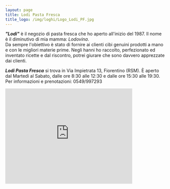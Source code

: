 ```yaml
---
layout: page
title: Lodi Pasta Fresca
title_logo: /img/loghi/Logo_Lodi_PF.jpg
---
```


***"Lodi"*** è il negozio di pasta fresca che ho aperto all'inizio del 1987. Il nome è il diminutivo di mia mamma: *Lodovina*.  
Da sempre l'obiettivo è stato di fornire ai clienti cibi genuini prodotti a mano e con le migliori materie prime. Negli hanni ho raccolto, perfezionato ed inventato ricette e dal riscontro, potrei giurare che sono davvero apprezzate dai clienti.

***Lodi Pasta Fresca*** si trova in Via Impietrata 13, Fiorentino (RSM). È aperto dal Martedì al Sabato, dalle ore 8:30 alle 12:30 e dalle ore 15:30 alle 19:30.
Per informazioni e prenotazioni: 0549/997293

<iframe width="400" height="300" frameborder="0" scrolling="no" marginheight="0" src="https://maps.google.com/maps?q=via impietrata 13, Fiorentino (RSM), &t=&z=15&ie=UTF8&iwloc=&output=embed" marginwidth="0"><a class="addmaps" href="http://wordpress-themes.org"id="get-map-data" mce_href="http://maps.google.com/maps/">via impietrata 13, Fiorentino (RSM), </a><style>#gmap_canvas img{max-width:none!important;background:none!important}</style></iframe>